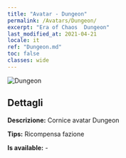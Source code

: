 ```yaml
---
title: "Avatar - Dungeon"
permalink: /Avatars/Dungeon/
excerpt: "Era of Chaos  Dungeon"
last_modified_at: 2021-04-21
locale: it
ref: "Dungeon.md"
toc: false
classes: wide
---
```

 ![Dungeon](/images/a/avatarFrame_45.png)

## Dettagli

 **Descrizione:** Cornice avatar Dungeon 

 **Tips:** Ricompensa fazione 

 **Is available:**  - 

